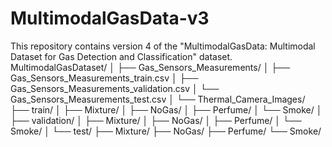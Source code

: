 # MultimodalGasData-v3
This repository contains version 4 of the "MultimodalGasData: Multimodal Dataset for Gas Detection and Classification" dataset. 
MultimodalGasDataset/
│
├── Gas_Sensors_Measurements/
│   ├── Gas_Sensors_Measurements_train.csv
│   ├── Gas_Sensors_Measurements_validation.csv
│   └── Gas_Sensors_Measurements_test.csv
│
└── Thermal_Camera_Images/
    ├── train/
    │   ├── Mixture/
    │   ├── NoGas/
    │   ├── Perfume/
    │   └── Smoke/
    │
    ├── validation/
    │   ├── Mixture/
    │   ├── NoGas/
    │   ├── Perfume/
    │   └── Smoke/
    │
    └── test/
        ├── Mixture/
        ├── NoGas/
        ├── Perfume/
        └── Smoke/
